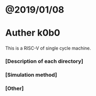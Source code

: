 
# @2019/01/08
# Auther k0b0

###
This is a RISC-V of single cycle machine.

### [Description of each directory] ###


### [Simulation method]


### [Other]

